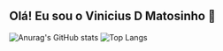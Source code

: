 ## Olá! Eu sou o Vinicius D Matosinho 👋

![Anurag's GitHub stats](https://github-readme-stats.vercel.app/api?username=vzin16m&show_icons=true&theme=dracula)
![Top Langs](https://github-readme-stats.vercel.app/api/top-langs/?username=vzin16m&layout=compact&theme=dracula)
<!--
**vzin16m/vzin16m** is a ✨ _special_ ✨ repository because its `README.md` (this file) appears on your GitHub profile.

Here are some ideas to get you started:

- 🔭 I’m currently working on ...
- 🌱 I’m currently learning ...
- 👯 I’m looking to collaborate on ...
- 🤔 I’m looking for help with ...
- 💬 Ask me about ...
- 📫 How to reach me: ...
- 😄 Pronouns: ...
- ⚡ Fun fact: ...
-->
